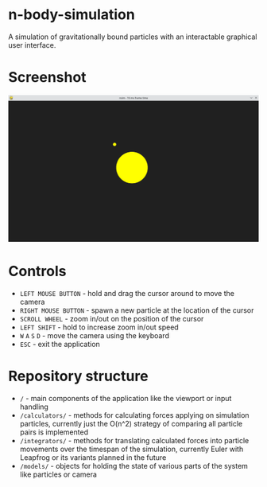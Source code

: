 # n-body-simulation
A simulation of gravitationally bound particles with an interactable graphical user interface.

# Screenshot
![User interface](/images/user_interface.png "User interface")

# Controls
* `LEFT MOUSE BUTTON` - hold and drag the cursor around to move the camera
* `RIGHT MOUSE BUTTON` - spawn a new particle at the location of the cursor
* `SCROLL WHEEL` - zoom in/out on the position of the cursor
* `LEFT SHIFT` - hold to increase zoom in/out speed
* `W` `A` `S` `D` - move the camera using the keyboard
* `ESC` - exit the application

# Repository structure
* `/` - main components of the application like the viewport or input handling
* `/calculators/` - methods for calculating forces applying on simulation particles, currently just the O(n^2) strategy of comparing all particle pairs is implemented
* `/integrators/` - methods for translating calculated forces into particle movements over the timespan of the simulation, currently Euler with Leapfrog or its variants planned in the future
* `/models/` - objects for holding the state of various parts of the system like particles or camera 
